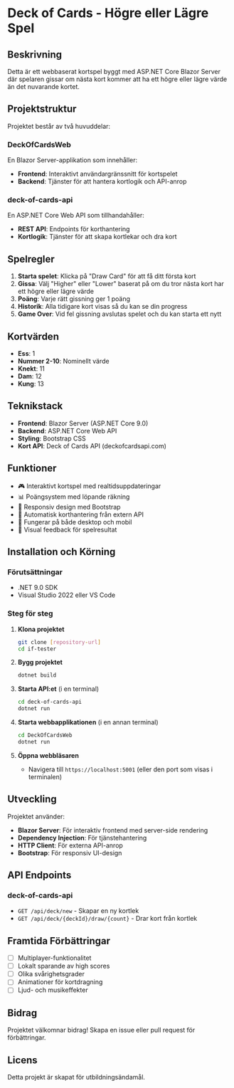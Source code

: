 # Deck of Cards - Högre eller Lägre Spel

## Beskrivning
Detta är ett webbaserat kortspel byggt med ASP.NET Core Blazor Server där spelaren gissar om nästa kort kommer att ha ett högre eller lägre värde än det nuvarande kortet.

## Projektstruktur
Projektet består av två huvuddelar:

### DeckOfCardsWeb
En Blazor Server-applikation som innehåller:
- **Frontend**: Interaktivt användargränssnitt för kortspelet
- **Backend**: Tjänster för att hantera kortlogik och API-anrop

### deck-of-cards-api
En ASP.NET Core Web API som tillhandahåller:
- **REST API**: Endpoints för korthantering
- **Kortlogik**: Tjänster för att skapa kortlekar och dra kort

## Spelregler
1. **Starta spelet**: Klicka på "Draw Card" för att få ditt första kort
2. **Gissa**: Välj "Higher" eller "Lower" baserat på om du tror nästa kort har ett högre eller lägre värde
3. **Poäng**: Varje rätt gissning ger 1 poäng
4. **Historik**: Alla tidigare kort visas så du kan se din progress
5. **Game Over**: Vid fel gissning avslutas spelet och du kan starta ett nytt

## Kortvärden
- **Ess**: 1
- **Nummer 2-10**: Nominellt värde
- **Knekt**: 11
- **Dam**: 12
- **Kung**: 13

## Teknikstack
- **Frontend**: Blazor Server (ASP.NET Core 9.0)
- **Backend**: ASP.NET Core Web API
- **Styling**: Bootstrap CSS
- **Kort API**: Deck of Cards API (deckofcardsapi.com)

## Funktioner
- 🎮 Interaktivt kortspel med realtidsuppdateringar
- 📊 Poängsystem med löpande räkning
- 🎨 Responsiv design med Bootstrap
- 🔄 Automatisk korthantering från extern API
- 📱 Fungerar på både desktop och mobil
- 🎯 Visual feedback för spelresultat

## Installation och Körning

### Förutsättningar
- .NET 9.0 SDK
- Visual Studio 2022 eller VS Code

### Steg för steg
1. **Klona projektet**
   ```bash
   git clone [repository-url]
   cd if-tester
   ```

2. **Bygg projektet**
   ```bash
   dotnet build
   ```

3. **Starta API:et** (i en terminal)
   ```bash
   cd deck-of-cards-api
   dotnet run
   ```

4. **Starta webbapplikationen** (i en annan terminal)
   ```bash
   cd DeckOfCardsWeb
   dotnet run
   ```

5. **Öppna webbläsaren**
   - Navigera till `https://localhost:5001` (eller den port som visas i terminalen)

## Utveckling
Projektet använder:
- **Blazor Server**: För interaktiv frontend med server-side rendering
- **Dependency Injection**: För tjänstehantering
- **HTTP Client**: För externa API-anrop
- **Bootstrap**: För responsiv UI-design

## API Endpoints
### deck-of-cards-api
- `GET /api/deck/new` - Skapar en ny kortlek
- `GET /api/deck/{deckId}/draw/{count}` - Drar kort från kortlek

## Framtida Förbättringar
- [ ] Multiplayer-funktionalitet
- [ ] Lokalt sparande av high scores
- [ ] Olika svårighetsgrader
- [ ] Animationer för kortdragning
- [ ] Ljud- och musikeffekter

## Bidrag
Projektet välkomnar bidrag! Skapa en issue eller pull request för förbättringar.

## Licens
Detta projekt är skapat för utbildningsändamål.